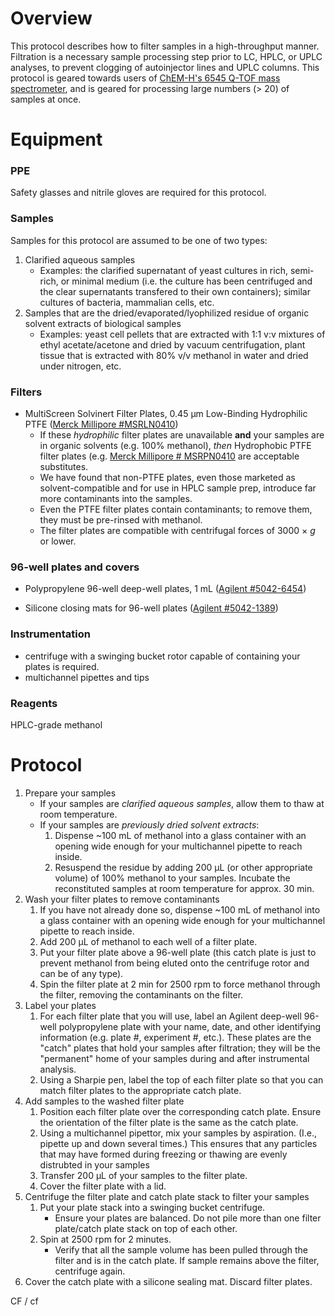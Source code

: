 # Overview

This protocol describes how to filter samples in a high-throughput manner.  Filtration is a necessary sample processing step prior to LC, HPLC, or UPLC analyses, to prevent clogging of autoinjector lines and UPLC columns.  This protocol is geared towards users of [ChEM-H's 6545 Q-TOF mass spectrometer](https://asconfluence.stanford.edu/confluence/display/ICB/ChEM-H+Metabolic+Chemistry+Analysis+Center), and is geared for processing large numbers (> 20) of samples at once.  

# Equipment

### PPE
Safety glasses and nitrile gloves are required for this protocol.

### Samples

Samples for this protocol are assumed to be one of two types:

1. Clarified aqueous samples
	* Examples: the clarified supernatant of yeast cultures in rich, semi-rich, or minimal medium (i.e. the culture has been centrifuged and the clear supernatants transfered to their own containers); similar cultures of bacteria, mammalian cells, etc.
2. Samples that are the dried/evaporated/lyophilized residue of organic solvent extracts of biological samples
	* Examples: yeast cell pellets that are extracted with 1:1 v:v mixtures of ethyl acetate/acetone and dried by vacuum centrifugation, plant tissue that is extracted with 80% v/v methanol in water and dried under nitrogen, etc.

### Filters
* MultiScreen Solvinert Filter Plates, 0.45 &mu;m Low-Binding Hydrophilic PTFE ([Merck Millipore #MSRLN0410](https://www.emdmillipore.com/US/en/product/MultiScreen-Solvinert-Filter-Plate,-hydrophilic,-PTFE,-0.45%C2%A0%C2%B5m,-clear,-non-sterile,MM_NF-MSRLN0410))
	* If these _hydrophilic_ filter plates are unavailable **and** your samples are in organic solvents (e.g. 100% methanol), _then_ Hydrophobic PTFE filter plates (e.g. [Merck Millipore # MSRPN0410](https://www.emdmillipore.com/CA/en/product/MultiScreen-Solvinert-Filter-Plate,-hydrophobic,-PTFE,-0.45%C2%A0%C2%B5m,-clear,-non-sterile,MM_NF-MSRPN0450) are acceptable substitutes.
	* We have found that non-PTFE plates, even those marketed as solvent-compatible and for use in HPLC sample prep, introduce far more contaminants into the samples.
	* Even the PTFE filter plates contain contaminants; to remove them, they must be pre-rinsed with methanol.
	* The filter plates are compatible with centrifugal forces of 3000 &times; _g_ or lower.

### 96-well plates and covers

* Polypropylene 96-well deep-well plates, 1 mL ([Agilent #5042-6454](http://www.agilent.com/store/en_US/Prod-5042-6454/5042-6454))

* Silicone closing mats for 96-well plates ([Agilent #5042-1389](http://www.agilent.com/store/en_US/Prod-5042-1389/5042-1389))


### Instrumentation

* centrifuge with a swinging bucket rotor capable of containing your plates is required.
* multichannel pipettes and tips

### Reagents

HPLC-grade methanol

# Protocol
1. Prepare your samples
	* If your samples are *clarified aqueous samples*, allow them to thaw at room temperature.
	* If your samples are *previously dried solvent extracts*:
		1. Dispense ~100 mL of methanol into a glass container with an opening wide enough for your multichannel pipette to reach inside.
		2. Resuspend the residue by adding 200 &mu;L (or other appropriate volume) of 100% methanol to your samples.  Incubate the reconstituted samples at room temperature for approx. 30 min.
2. Wash your filter plates to remove contaminants
	1. If you have not already done so, dispense ~100 mL of methanol into a glass container with an opening wide enough for your multichannel pipette to reach inside.
	2. Add 200 &mu;L of methanol to each well of a filter plate.
	3. Put your filter plate above a 96-well plate (this catch plate is just to prevent methanol from being eluted onto the centrifuge rotor and can be of any type).
	4. Spin the filter plate at 2 min for 2500 rpm to force methanol through the filter, removing the contaminants on the filter.
3. Label your plates
	1. For each filter plate that you will use, label an Agilent deep-well 96-well polypropylene plate with your name, date, and other identifying information (e.g. plate #, experiment #, etc.).  These plates are the "catch" plates that hold your samples after filtration; they will be the "permanent" home of your samples during and after instrumental analysis.
	2. Using a Sharpie pen, label the top of each filter plate so that you can match filter plates to the appropriate catch plate.
4. Add samples to the washed filter plate
	1. Position each filter plate over the corresponding catch plate.  Ensure the orientation of the filter plate is the same as the catch plate.
	2. Using a multichannel pipettor, mix your samples by aspiration.  (I.e., pipette up and down several times.)  This ensures that any particles that may have formed during freezing or thawing are evenly distrubted in your samples
	3. Transfer 200 &mu;L of your samples to the filter plate.
	4. Cover the filter plate with a lid.
5. Centrifuge the filter plate and catch plate stack to filter your samples
	1. Put your plate stack into a swinging bucket centrifuge.
		* Ensure your plates are balanced.  Do not pile more than one filter plate/catch plate stack on top of each other.
	2. Spin at 2500 rpm for 2 minutes.
		* Verify that all the sample volume has been pulled through the filter and is in the catch plate.  If sample remains above the filter, centrifuge again.
6.  Cover the catch plate with a silicone sealing mat.  Discard filter plates.

CF / cf
